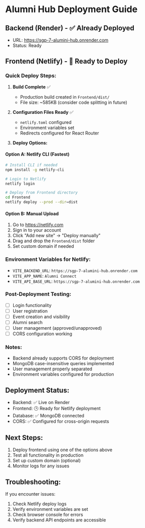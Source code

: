 # Alumni Hub Deployment Guide

## Backend (Render) - ✅ Already Deployed
- URL: https://sgp-7-alumini-hub.onrender.com
- Status: Ready

## Frontend (Netlify) - 🚀 Ready to Deploy

### Quick Deploy Steps:

1. **Build Complete** ✅
   - Production build created in `Frontend/dist/`
   - File size: ~585KB (consider code splitting in future)

2. **Configuration Files Ready** ✅
   - `netlify.toml` configured
   - Environment variables set
   - Redirects configured for React Router

3. **Deploy Options:**

#### Option A: Netlify CLI (Fastest)
```bash
# Install CLI if needed
npm install -g netlify-cli

# Login to Netlify
netlify login

# Deploy from Frontend directory
cd Frontend
netlify deploy --prod --dir=dist
```

#### Option B: Manual Upload
1. Go to https://netlify.com
2. Sign in to your account
3. Click "Add new site" → "Deploy manually"
4. Drag and drop the `Frontend/dist` folder
5. Set custom domain if needed

### Environment Variables for Netlify:
- `VITE_BACKEND_URL`: `https://sgp-7-alumini-hub.onrender.com`
- `VITE_APP_NAME`: `Alumni Connect`  
- `VITE_API_BASE_URL`: `https://sgp-7-alumini-hub.onrender.com`

### Post-Deployment Testing:
- [ ] Login functionality
- [ ] User registration 
- [ ] Event creation and visibility
- [ ] Alumni search
- [ ] User management (approved/unapproved)
- [ ] CORS configuration working

### Notes:
- Backend already supports CORS for deployment
- MongoDB case-insensitive queries implemented
- User management properly separated
- Environment variables configured for production

## Deployment Status:
- Backend: ✅ Live on Render
- Frontend: 🕒 Ready for Netlify deployment
- Database: ✅ MongoDB connected
- CORS: ✅ Configured for cross-origin requests

## Next Steps:
1. Deploy frontend using one of the options above
2. Test all functionality in production
3. Set up custom domain (optional)
4. Monitor logs for any issues

## Troubleshooting:
If you encounter issues:
1. Check Netlify deploy logs
2. Verify environment variables are set
3. Check browser console for errors
4. Verify backend API endpoints are accessible